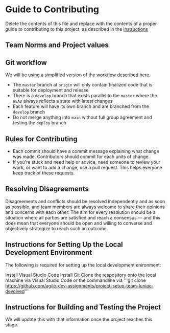 # Guide to Contributing
Delete the contents of this file and replace with the contents of a proper guide to contributing to this project, as described in the [instructions](./instructions.md)

## Team Norms and Project values

## Git workflow
We will be using a simplified version of the [workflow described here](https://nvie.com/posts/a-successful-git-branching-model/).
* The `master` branch at `origin` will only contain finalized code that is suitable for deployment and release
* There is a `develop` branch that exists parallel to the `master` where the `HEAD` always reflects a state with latest changes
* Each feature will have its own branch and are branched from the `develop` branch
* Do not merge anything into `main` without full group agreement and testing the `deploy` branch


## Rules for Contributing
* Each commit should have a commit message explaining what change was made. Contributors should commit for each units of change.
* If you're stuck and need help or advice, need someone to review your work, or want to add a change, use a pull request. This helps everyone keep track of these requests.


## Resolving Disagreements  
Disagreements and conflicts should be resolved independently and as soon as possible, and team members are always welcome to share their opinions and concerns with each other. The aim for every resolution should be a situation where all parties are satisfied and reach a consensus — and this does mean that everyone should be open and willing to converse and objectively strategize to reach such an outcome.

## Instructions for Setting Up the Local Development Environment
The following is required for setting up the local development enironment:

Install Visual Studio Code 
Install Git
Clone the respository onto the local machine via Visual Studio Code or the commandline via 
'''git clone https://github.com/agile-dev-assignments/project-setup-team-luniao-devolved'''


## Instructions for Building and Testing the Project  
We will update this with that information once the project reaches this stage.
